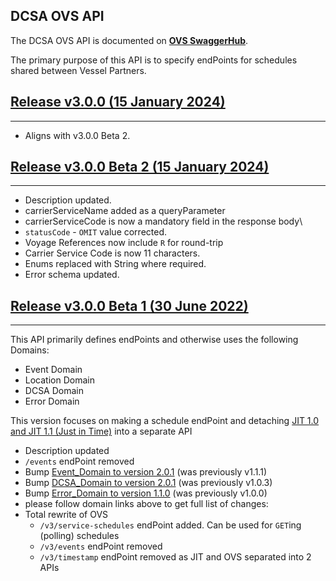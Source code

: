 ## DCSA OVS API

The DCSA OVS API is documented on [**OVS SwaggerHub**](https://app.swaggerhub.com/apis-docs/dcsaorg/DCSA_OVS).

The primary purpose of this API is to specify endPoints for schedules shared between Vessel Partners. 

## <a name="v300"></a>[Release v3.0.0 (15 January 2024)](https://app.swaggerhub.com/apis-docs/dcsaorg/DCSA_OVS/3.0.0-Beta-2)
---

- Aligns with v3.0.0 Beta 2.

## <a name="v300B2"></a>[Release v3.0.0 Beta 2 (15 January 2024)](https://app.swaggerhub.com/apis-docs/dcsaorg/DCSA_OVS/3.0.0-Beta-2)
---
- Description updated.
-	carrierServiceName added as a queryParameter
-	carrierServiceCode is now a mandatory field in the response body\
- `statusCode` - `OMIT` value corrected.
- Voyage References now include `R` for round-trip
- Carrier Service Code is now 11 characters.
- Enums replaced with String where required.
- Error schema updated.



## <a name="v300B1"></a>[Release v3.0.0 Beta 1 (30 June 2022)](https://app.swaggerhub.com/apis-docs/dcsaorg/DCSA_OVS/3.0.0-Beta-1)
---
This API primarily defines endPoints and otherwise uses the following Domains:
- Event Domain
- Location Domain
- DCSA Domain
- Error Domain

This version focuses on making a schedule endPoint and detaching [JIT 1.0 and JIT 1.1 (Just in Time)](https://github.com/dcsaorg/DCSA-OpenAPI/tree/master/jit/v1) into a separate API

- Description updated
- `/events` endPoint removed
- Bump [Event_Domain to version 2.0.1](https://github.com/dcsaorg/DCSA-OpenAPI/tree/master/domain/event#v201) (was previously v1.1.1)
- Bump [DCSA_Domain to version 2.0.1](https://github.com/dcsaorg/DCSA-OpenAPI/tree/master/domain/dcsa#v201) (was previously v1.0.3)
- Bump [Error_Domain to version 1.1.0](https://github.com/dcsaorg/DCSA-OpenAPI/tree/master/domain/error#v110) (was previously v1.0.0)
- please follow domain links above to get full list of changes:
- Total rewrite of OVS
  - `/v3/service-schedules` endPoint added. Can be used for `GET`ing (polling) schedules
  - `/v3/events` endPoint removed
  - `/v3/timestamp` endPoint removed as JIT and OVS separated into 2 APIs
